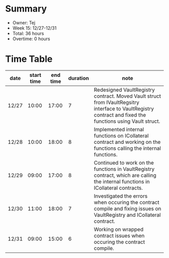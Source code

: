 # Summary
* Owner: Tej
* Week 15: 12/27-12/31
* Total: 36 hours
* Overtime: 0 hours

# Time Table
| date  | start time  | end time | duration  |  note |
|---|---|---|---|---|
| 12/27  | 10:00  | 17:00  | 7 | Redesigned VaultRegistry contract. Moved Vault struct from IVaultRegsitry interface to VaultRegistry contract and fixed the functions using Vault struct. |
| 12/28  | 10:00  | 18:00  | 8 | Implemented internal functions on ICollateral contract and working on the functions calling the internal functions. |
| 12/29  | 09:00  | 17:00  | 8 | Continued to work on the functions in VaultRegistry contract, which are calling the internal functions in ICollateral contracts. |
| 12/30  | 11:00  | 18:00  | 7 | Investigated the errors when occuring the contract compile and fixing issues on VaultRegistry and ICollateral contract. |
| 12/31  | 09:00  | 15:00  | 6 | Working on wrapped contract issues when occuring the contract compile. |

